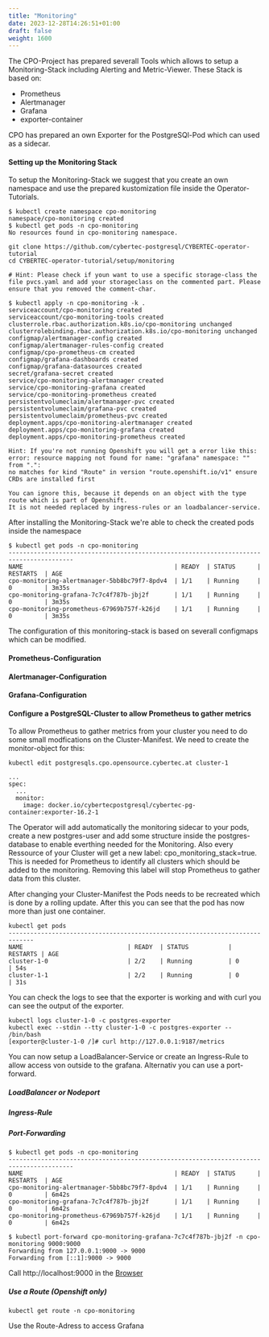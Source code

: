 ```yaml
---
title: "Monitoring"
date: 2023-12-28T14:26:51+01:00
draft: false
weight: 1600
---
```

The CPO-Project has prepared severall Tools which allows to setup a Monitoring-Stack including Alerting and Metric-Viewer.
These Stack is based on: 
- Prometheus
- Alertmanager
- Grafana
- exporter-container

CPO has prepared an own Exporter for the PostgreSQl-Pod which can used as a sidecar.

#### Setting up the Monitoring Stack
To setup the Monitoring-Stack we suggest that you create an own namespace and use the prepared kustomization file inside the Operator-Tutorials.
```
$ kubectl create namespace cpo-monitoring
namespace/cpo-monitoring created
$ kubectl get pods -n cpo-monitoring
No resources found in cpo-monitoring namespace.

git clone https://github.com/cybertec-postgresql/CYBERTEC-operator-tutorial
cd CYBERTEC-operator-tutorial/setup/monitoring

# Hint: Please check if youn want to use a specific storage-class the file pvcs.yaml and add your storageclass on the commented part. Please ensure that you removed the comment-char.

$ kubectl apply -n cpo-monitoring -k .
serviceaccount/cpo-monitoring created
serviceaccount/cpo-monitoring-tools created
clusterrole.rbac.authorization.k8s.io/cpo-monitoring unchanged
clusterrolebinding.rbac.authorization.k8s.io/cpo-monitoring unchanged
configmap/alertmanager-config created
configmap/alertmanager-rules-config created
configmap/cpo-prometheus-cm created
configmap/grafana-dashboards created
configmap/grafana-datasources created
secret/grafana-secret created
service/cpo-monitoring-alertmanager created
service/cpo-monitoring-grafana created
service/cpo-monitoring-prometheus created
persistentvolumeclaim/alertmanager-pvc created
persistentvolumeclaim/grafana-pvc created
persistentvolumeclaim/prometheus-pvc created
deployment.apps/cpo-monitoring-alertmanager created
deployment.apps/cpo-monitoring-grafana created
deployment.apps/cpo-monitoring-prometheus created

Hint: If you're not running Openshift you will get a error like this: 
error: resource mapping not found for name: "grafana" namespace: "" from ".":
no matches for kind "Route" in version "route.openshift.io/v1" ensure CRDs are installed first

You can ignore this, because it depends on an object with the type route which is part of Openshift. 
It is not needed replaced by ingress-rules or an loadbalancer-service.
```

After installing the Monitoring-Stack we're able to check the created pods inside the namespace
```
$ kubectl get pods -n cpo-monitoring
----------------------------------------------------------------------------------------
NAME                                          | READY  | STATUS      | RESTARTS  | AGE
cpo-monitoring-alertmanager-5bb8bc79f7-8pdv4  | 1/1    | Running     | 0         | 3m35s
cpo-monitoring-grafana-7c7c4f787b-jbj2f       | 1/1    | Running     | 0         | 3m35s
cpo-monitoring-prometheus-67969b757f-k26jd    | 1/1    | Running     | 0         | 3m35s

```
The configuration of this monitoring-stack is based on severall configmaps which can be modified.

#### Prometheus-Configuration


#### Alertmanager-Configuration


#### Grafana-Configuration


#### Configure a PostgreSQL-Cluster to allow Prometheus to gather metrics

To allow Prometheus to gather metrics from your cluster you need to do some small modfications on the Cluster-Manifest.
We need to create the monitor-object for this:
```
kubectl edit postgresqls.cpo.opensource.cybertec.at cluster-1

...
spec:
  ...
  monitor:
    image: docker.io/cybertecpostgresql/cybertec-pg-container:exporter-16.2-1
```

The Operator will add automatically the monitoring sidecar to your pods, create a new postgres-user and add some structure inside the postgres-database to enable everthing needed for the Monitoring. Also every Ressource of your Cluster will get a new label: cpo_monitoring_stack=true. This is needed for Prometheus to identify all clusters which should be added to the monitoring.
Removing this label will stop Prometheus to gather data from this cluster.

After changing your Cluster-Manifest the Pods needs to be recreated which is done by a rolling update. 
After this you can see that the pod has now more than just one container.

```
kubectl get pods
-----------------------------------------------------------------------------
NAME                             | READY  | STATUS           | RESTARTS | AGE
cluster-1-0                      | 2/2    | Running          | 0        | 54s
cluster-1-1                      | 2/2    | Running          | 0        | 31s

```
You can check the logs to see that the exporter is working and with curl you can see the output of the exporter.

```
kubectl logs cluster-1-0 -c postgres-exporter
kubectl exec --stdin --tty cluster-1-0 -c postgres-exporter -- /bin/bash
[exporter@cluster-1-0 /]# curl http://127.0.0.1:9187/metrics

```
You can now setup a LoadBalancer-Service or create an Ingress-Rule to allow access von outside to the grafana. Alternativ you can use a port-forward.

##### LoadBalancer or Nodeport

##### Ingress-Rule

##### Port-Forwarding
```
$ kubectl get pods -n cpo-monitoring
----------------------------------------------------------------------------------------
NAME                                          | READY  | STATUS      | RESTARTS  | AGE
cpo-monitoring-alertmanager-5bb8bc79f7-8pdv4  | 1/1    | Running     | 0         | 6m42s
cpo-monitoring-grafana-7c7c4f787b-jbj2f       | 1/1    | Running     | 0         | 6m42s
cpo-monitoring-prometheus-67969b757f-k26jd    | 1/1    | Running     | 0         | 6m42s

$ kubectl port-forward cpo-monitoring-grafana-7c7c4f787b-jbj2f -n cpo-monitoring 9000:9000
Forwarding from 127.0.0.1:9000 -> 9000
Forwarding from [::1]:9000 -> 9000

```
Call http://localhost:9000 in the [Browser](http://localhost:9000)

##### Use a Route (Openshift only)

```
kubectl get route -n cpo-monitoring

```
Use the Route-Adress to access Grafana